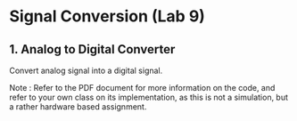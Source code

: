 # Signal Conversion (Lab 9)

## 1. Analog to Digital Converter

Convert analog signal into a digital signal.



Note : Refer to the PDF document for more information on the code, and refer to your own class on its implementation, as this is not a simulation, but a rather hardware based assignment.
